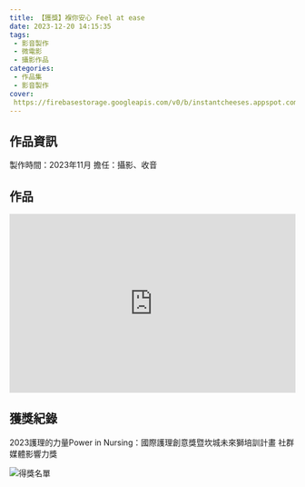 ```yaml
---
title: 【獲獎】褓你安心 Feel at ease
date: 2023-12-20 14:15:35
tags:
 - 影音製作
 - 微電影
 - 攝影作品
categories:
 - 作品集
 - 影音製作
cover:
 https://firebasestorage.googleapis.com/v0/b/instantcheeses.appspot.com/o/%E4%BD%9C%E5%93%81%E9%9B%86%2F%E8%A4%93%E4%BD%A0%E5%AE%89%E5%BF%83.png?alt=media&token=4cb39b8e-c8d0-4eb6-9426-6a9ee4c9f332
---
```

## 作品資訊

製作時間：2023年11月
擔任：攝影、收音

## 作品

<div style="display:flex; justify-content:center;">
<iframe width="560" height="315" src="https://www.youtube.com/embed/nWniHPYXUUk?si=l5fmLcpzoKXK00q9" title="YouTube video player" frameborder="0" allow="accelerometer; autoplay; clipboard-write; encrypted-media; gyroscope; picture-in-picture; web-share" referrerpolicy="strict-origin-when-cross-origin" allowfullscreen></iframe>
</div>

## 獲獎紀錄
2023護理的力量Power in Nursing：國際護理創意獎暨坎城未來獅培訓計畫
社群媒體影響力獎

![得獎名單](https://firebasestorage.googleapis.com/v0/b/instantcheeses.appspot.com/o/%E4%BD%9C%E5%93%81%E9%9B%86%2F%E5%9D%8E%E5%9F%B9%E7%8D%85%E5%BE%97%E7%8D%8E%E5%90%8D%E5%96%AE.jpg?alt=media&token=f3dd7c12-0414-4aef-b2b9-26da89794c40)